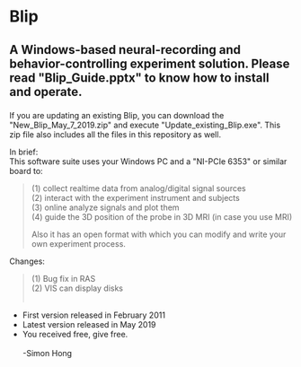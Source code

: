 # Blip
## A Windows-based neural-recording and behavior-controlling experiment solution. Please read "Blip_Guide.pptx" to know how to install and operate.<p>
If you are updating an existing Blip, you can download the "New_Blip_May_7_2019.zip" and execute "Update_existing_Blip.exe". This zip file also includes all the files in this repository as well.<p>
In brief:<br>
This software suite uses your Windows PC and a "NI-PCIe 6353" or similar board to:<br> 
>(1) collect realtime data from analog/digital signal sources<br> 
>(2) interact with the experiment instrument and subjects<br>
>(3) online analyze signals and plot them<br>
>(4) guide the 3D position of the probe in 3D MRI (in case you use MRI)</p>
Also it has an open format with which you can modify and write your own experiment process.
 

Changes:<br>
>(1) Bug fix in RAS<br>
>(2) VIS can display disks
<br><br>
- First version released in February 2011<br>
- Latest version released in May 2019<br>
- You received free, give free.<br><br>
-Simon Hong
